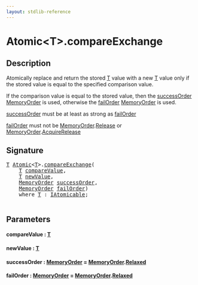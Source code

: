 ```yaml
---
layout: stdlib-reference
---
```


# Atomic\<T\>\.compareExchange

## Description

Atomically replace and return the stored <span class='code'><a href="index.html#typeparam-T" class="code_type">T</a></span> value with a new <span class='code'><a href="index.html#typeparam-T" class="code_type">T</a></span> value
only if the stored value is equal to the specified comparison value.

If the comparison value is equal to the stored value, then the
<span class='code'><a href="compareexchange-7.html#decl-successOrder" class="code_param">successOrder</a></span> <span class='code'><a href="index.html" class="code_type">MemoryOrder</a></span> is used, otherwise the <span class='code'><a href="compareexchange-7.html#decl-failOrder" class="code_param">failOrder</a></span>
<span class='code'><a href="index.html" class="code_type">MemoryOrder</a></span> is used.

<span class='code'><a href="compareexchange-7.html#decl-successOrder" class="code_param">successOrder</a></span> must be at least as strong as <span class='code'><a href="compareexchange-7.html#decl-failOrder" class="code_param">failOrder</a></span>

<span class='code'><a href="compareexchange-7.html#decl-failOrder" class="code_param">failOrder</a></span> must not be <span class='code'><a href="index.html" class="code_type">MemoryOrder</a>.<a href="index.html#decl-Release" class="code_var">Release</a></span> or <span class='code'><a href="index.html" class="code_type">MemoryOrder</a>.<a href="index.html#decl-AcquireRelease" class="code_var">AcquireRelease</a></span>




## Signature 

<pre>
<a href="index.html#typeparam-T" class="code_type">T</a> <a href="index.html" class="code_type">Atomic</a>&lt;<a href="index.html#typeparam-T" class="code_type">T</a>&gt;.<a href="compareexchange-7.html">compareExchange</a>(
    <a href="index.html#typeparam-T" class="code_type">T</a> <a href="compareexchange-7.html#decl-compareValue" class="code_param">compareValue</a>,
    <a href="index.html#typeparam-T" class="code_type">T</a> <a href="compareexchange-7.html#decl-newValue" class="code_param">newValue</a>,
    <a href="index.html" class="code_type">MemoryOrder</a> <a href="compareexchange-7.html#decl-successOrder" class="code_param">successOrder</a>,
    <a href="index.html" class="code_type">MemoryOrder</a> <a href="compareexchange-7.html#decl-failOrder" class="code_param">failOrder</a>)
    <span class='code_keyword'>where</span> <a href="index.html#typeparam-T" class="code_type">T</a> : <a href="index.html" class="code_type">IAtomicable</a>;

</pre>

## Parameters

####  <a id="decl-compareValue"></a>compareValue  : [T](index#typeparam-T)
####  <a id="decl-newValue"></a>newValue  : [T](index#typeparam-T)
####  <a id="decl-successOrder"></a>successOrder  : [MemoryOrder](../memoryorder-06/index) = [MemoryOrder](../memoryorder-06/index)\.[Relaxed](../memoryorder-06/index#decl-Relaxed)
####  <a id="decl-failOrder"></a>failOrder  : [MemoryOrder](../memoryorder-06/index) = [MemoryOrder](../memoryorder-06/index)\.[Relaxed](../memoryorder-06/index#decl-Relaxed)

